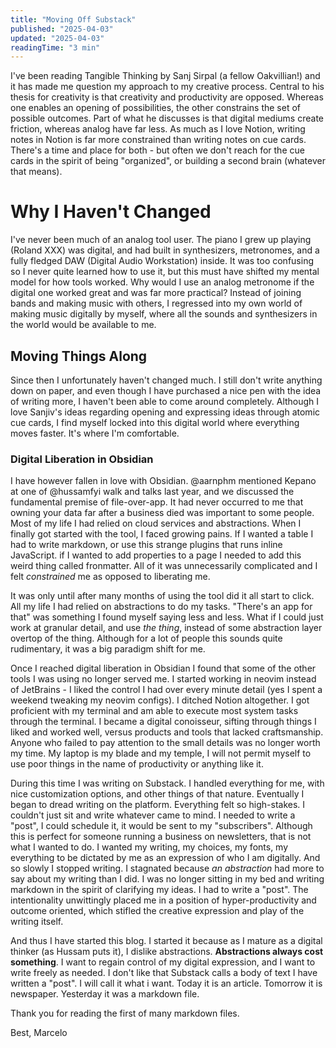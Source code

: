 ```yaml
---
title: "Moving Off Substack"
published: "2025-04-03"
updated: "2025-04-03"
readingTime: "3 min"
---
```

I've been reading Tangible Thinking by Sanj Sirpal (a fellow Oakvillian!) and it has made me question my approach to my creative process. Central to his thesis for creativity is that creativity and productivity are opposed. Whereas one enables an opening of possibilities, the other constrains the set of possible outcomes. Part of what he discusses is that digital mediums create friction, whereas analog have far less. As much as I love Notion, writing notes in Notion is far more constrained than writing notes on cue cards. There's a time and place for both - but often we don't reach for the cue cards in the spirit of being "organized", or building a second brain (whatever that means).

# Why I Haven't Changed

I've never been much of an analog tool user. The piano I grew up playing (Roland XXX) was digital, and had built in synthesizers, metronomes, and a fully fledged DAW (Digital Audio Workstation) inside. It was too confusing so I never quite learned how to use it, but this must have shifted my mental model for how tools worked. Why would I use an analog metronome if the digital one worked great and was far more practical? Instead of joining bands and making music with others, I regressed into my own world of making music digitally by myself, where all the sounds and synthesizers in the world would be available to me.

## Moving Things Along

Since then I unfortunately haven't changed much. I still don't write anything down on paper, and even though I have purchased a nice pen with the idea of writing more, I haven't been able to come around completely. Although I love Sanjiv's ideas regarding opening and expressing ideas through atomic cue cards, I find myself locked into this digital world where everything moves faster. It's where I'm comfortable.

### Digital Liberation in Obsidian

I have however fallen in love with Obsidian. @aarnphm mentioned Kepano at one of @hussamfyi walk and talks last year, and we discussed the fundamental premise of file-over-app. It had never occurred to me that owning your data far after a business died was important to some people. Most of my life I had relied on cloud services and abstractions. When I finally got started with the tool, I faced growing pains. If I wanted a table I had to write markdown, or use this strange plugins that runs inline JavaScript. if I wanted to add properties to a page I needed to add this weird thing called fronmatter. All of it was unnecessarily complicated and I felt *constrained* me as opposed to liberating me. 

It was only until after many months of using the tool did it all start to click. All my life I had relied on abstractions to do my tasks. "There's an app for that" was something I found myself saying less and less. What if I could just work at granular detail, and use *the thing*, instead of some abstraction layer overtop of the thing. Although for a lot of people this sounds quite rudimentary, it was a big paradigm shift for me.

Once I reached digital liberation in Obsidian I found that some of the other tools I was using no longer served me. I started working in neovim instead of JetBrains - I liked the control I had over every minute detail (yes I spent a weekend tweaking my neovim configs). I ditched Notion altogether. I got proficient with my terminal and am able to execute most system tasks through the terminal. I became a digital conoisseur, sifting through things I liked and worked well, versus products and tools that lacked craftsmanship. Anyone who failed to pay attention to the small details was no longer worth my time. My laptop is my blade and my temple, I will not permit myself to use poor things in the name of productivity or anything like it.

During this time I was writing on Substack. I handled everything for me, with nice customization options, and other things of that nature. Eventually I began to dread writing on the platform. Everything felt so high-stakes. I couldn't just sit and write whatever came to mind. I needed to write a "post", I could schedule it, it would be sent to my "subscribers". Although this is perfect for someone running a business on newsletters, that is not what I wanted to do. I wanted my writing, my choices, my fonts, my everything to be dictated by me as an expression of who I am digitally. And so slowly I stopped writing. I stagnated because *an abstraction* had more to say about my writing than I did. I was no longer sitting in my bed and writing markdown in the spirit of clarifying my ideas. I had to write a "post". The intentionality unwittingly placed me in a position of hyper-productivity and outcome oriented, which stifled the creative expression and play of the writing itself.

And thus I have started this blog. I started it because as I mature as a digital thinker (as Hussam puts it), I dislike abstractions. **Abstractions always cost something**. I want to regain control of my digital expression, and I want to write freely as needed. I don't like that Substack calls a body of text I have written a "post". I will call it what i want. Today it is an article. Tomorrow it is newspaper. Yesterday it was a markdown file.

Thank you for reading the first of many markdown files. 

Best,
Marcelo
